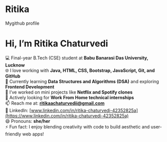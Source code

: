 
# Ritika
Mygithub profile

# Hi, I’m Ritika Chaturvedi

💻 Final-year B.Tech (CSE) student at **Babu Banarasi Das University, Lucknow**  
🌐 I love working with **Java, HTML, CSS, Bootstrap, JavaScript, Git, and GitHub**  
🎯 Currently learning **Data Structures and Algorithms (DSA)** and exploring **Frontend Development**  
🔨 I’ve worked on mini projects like **Netflix and Spotify clones**  
👀 Actively looking for **Work From Home technical internships**  
📫 Reach me at: **[ritikaachaturvedii@gmail.com](mailto:ritikaachaturvedii@gmail.com)**  
💼 LinkedIn: [www.linkedin.com/in/ritika-chaturvedi-42352825a](https://www.linkedin.com/in/ritika-chaturvedi-42352825a)  
😄 Pronouns: **she/her**  
⚡ Fun fact: I enjoy blending creativity with code to build aesthetic and user-friendly web apps!


